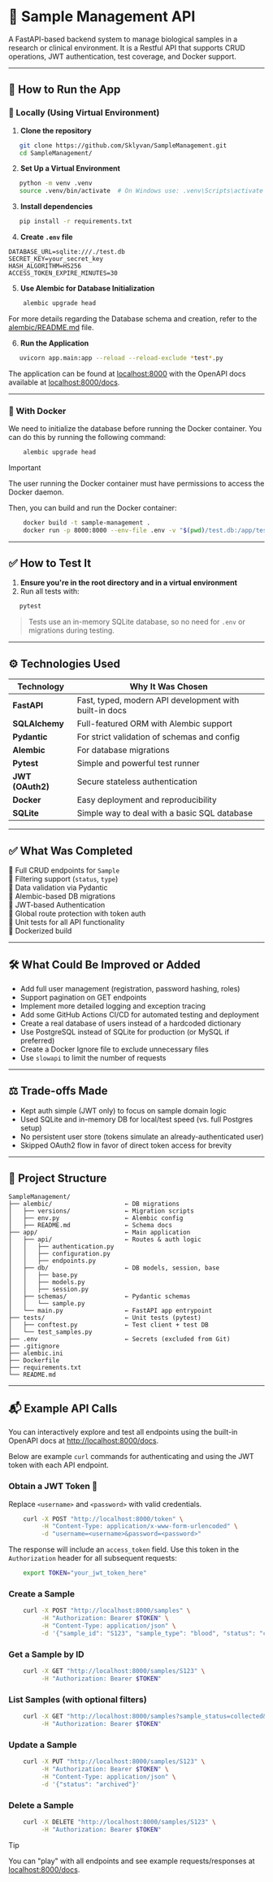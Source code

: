 # 🧬 Sample Management API

A FastAPI-based backend system to manage biological samples in a research or clinical environment.
It is a Restful API that supports CRUD operations, JWT authentication, test coverage, and Docker support.

---

## 🚀 How to Run the App

### 🔧 Locally (Using Virtual Environment)

1. **Clone the repository**  
```bash
   git clone https://github.com/Sklyvan/SampleManagement.git
   cd SampleManagement/
```

2. **Set Up a Virtual Environment**

```bash
   python -m venv .venv
   source .venv/bin/activate  # On Windows use: .venv\Scripts\activate
```

3. **Install dependencies**

```bash
   pip install -r requirements.txt
```

4. **Create `.env` file**

```env
DATABASE_URL=sqlite:///./test.db
SECRET_KEY=your_secret_key
HASH_ALGORITHM=HS256
ACCESS_TOKEN_EXPIRE_MINUTES=30
```

5. **Use Alembic for Database Initialization**

```bash
    alembic upgrade head
```
For more details regarding the Database schema and creation, refer to the [alembic/README.md](alembic/README.md) file.

6. **Run the Application**

```bash
   uvicorn app.main:app --reload --reload-exclude *test*.py
```
The application can be found at [localhost:8000](http://localhost:8000) with the OpenAPI docs available at [localhost:8000/docs](http://localhost:8000/docs).

---

### 🐳 With Docker

We need to initialize the database before running the Docker container. You can do this by running the following command:

```bash
    alembic upgrade head
```

> [!IMPORTANT]  
> The user running the Docker container must have permissions to access the Docker daemon.

Then, you can build and run the Docker container:

```bash
    docker build -t sample-management .
    docker run -p 8000:8000 --env-file .env -v "$(pwd)/test.db:/app/test.db" sample-management
```

---

## ✅ How to Test It

1. **Ensure you're in the root directory and in a virtual environment**
2. Run all tests with:

```bash
   pytest
```

> Tests use an in-memory SQLite database, so no need for `.env` or migrations during testing.

---

## ⚙️ Technologies Used

| Technology      | Why It Was Chosen                                      |
|-----------------|--------------------------------------------------------|
| **FastAPI**     | Fast, typed, modern API development with built-in docs |
| **SQLAlchemy**  | Full-featured ORM with Alembic support                 |
| **Pydantic**    | For strict validation of schemas and config            |
| **Alembic**     | For database migrations                                |
| **Pytest**      | Simple and powerful test runner                        |
| **JWT (OAuth2)** | Secure stateless authentication                        |
| **Docker**      | Easy deployment and reproducibility                    |
| **SQLite**      | Simple way to deal with a basic SQL database           |

---

## ✅ What Was Completed

🔹 Full CRUD endpoints for `Sample` <br>
🔹 Filtering support (`status`, `type`) <br>
🔹 Data validation via Pydantic <br>
🔹 Alembic-based DB migrations <br>
🔹 JWT-based Authentication <br>
🔹 Global route protection with token auth <br>
🔹 Unit tests for all API functionality <br>
🔹 Dockerized build <br>

---

## 🛠️ What Could Be Improved or Added

* Add full user management (registration, password hashing, roles)
* Support pagination on GET endpoints
* Implement more detailed logging and exception tracing
* Add some GitHub Actions CI/CD for automated testing and deployment
* Create a real database of users instead of a hardcoded dictionary
* Use PostgreSQL instead of SQLite for production (or MySQL if preferred)
* Create a Docker Ignore file to exclude unnecessary files
* Use `slowapi` to limit the number of requests

---

## ⚖️ Trade-offs Made

* Kept auth simple (JWT only) to focus on sample domain logic
* Used SQLite and in-memory DB for local/test speed (vs. full Postgres setup)
* No persistent user store (tokens simulate an already-authenticated user)
* Skipped OAuth2 flow in favor of direct token access for brevity

---

## 📁 Project Structure

```
SampleManagement/
├── alembic/                    ← DB migrations
│   ├── versions/               ← Migration scripts
│   ├── env.py                  ← Alembic config
│   ├── README.md               ← Schema docs
├── app/                        ← Main application
│   ├── api/                    ← Routes & auth logic
│   │   ├── authentication.py
│   │   ├── configuration.py
│   │   ├── endpoints.py
│   ├── db/                     ← DB models, session, base
│   │   ├── base.py
│   │   ├── models.py
│   │   ├── session.py
│   ├── schemas/                ← Pydantic schemas
│   │   └── sample.py
│   └── main.py                 ← FastAPI app entrypoint
├── tests/                      ← Unit tests (pytest)
│   ├── conftest.py             ← Test client + test DB
│   └── test_samples.py
├── .env                        ← Secrets (excluded from Git)
├── .gitignore
├── alembic.ini
├── Dockerfile
├── requirements.txt
└── README.md
```

---

## 📬 Example API Calls

You can interactively explore and test all endpoints using the built-in OpenAPI docs at [http://localhost:8000/docs](http://localhost:8000/docs).

Below are example `curl` commands for authenticating and using the JWT token with each API endpoint.

### Obtain a JWT Token 🔑

Replace `<username>` and `<password>` with valid credentials.

```bash
    curl -X POST "http://localhost:8000/token" \
         -H "Content-Type: application/x-www-form-urlencoded" \
         -d "username=<username>&password=<password>"
```

The response will include an `access_token` field. Use this token in the `Authorization` header for all subsequent requests:

```bash
    export TOKEN="your_jwt_token_here"
```

### Create a Sample

```bash
    curl -X POST "http://localhost:8000/samples" \
         -H "Authorization: Bearer $TOKEN" \
         -H "Content-Type: application/json" \
         -d '{"sample_id": "S123", "sample_type": "blood", "status": "collected", ...}'
```

### Get a Sample by ID

```bash
    curl -X GET "http://localhost:8000/samples/S123" \
         -H "Authorization: Bearer $TOKEN"
```

### List Samples (with optional filters)

```bash
    curl -X GET "http://localhost:8000/samples?sample_status=collected&sample_type=blood" \
         -H "Authorization: Bearer $TOKEN"
```

### Update a Sample

```bash
    curl -X PUT "http://localhost:8000/samples/S123" \
         -H "Authorization: Bearer $TOKEN" \
         -H "Content-Type: application/json" \
         -d '{"status": "archived"}'
```

### Delete a Sample

```bash
    curl -X DELETE "http://localhost:8000/samples/S123" \
         -H "Authorization: Bearer $TOKEN"
```

> [!TIP]
> You can "play" with all endpoints and see example requests/responses at [localhost:8000/docs](http://localhost:8000/docs).
